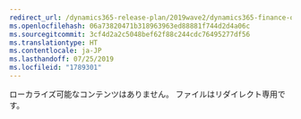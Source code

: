 ```yaml
---
redirect_url: /dynamics365-release-plan/2019wave2/dynamics365-finance-operations/credit-management
ms.openlocfilehash: 06a73820471b318963963ed88881f744d2d4a06c
ms.sourcegitcommit: 3cf4d2a2c5048bef62f88c244cdc76495277df56
ms.translationtype: HT
ms.contentlocale: ja-JP
ms.lasthandoff: 07/25/2019
ms.locfileid: "1789301"
---
```

 ローカライズ可能なコンテンツはありません。 ファイルはリダイレクト専用です。